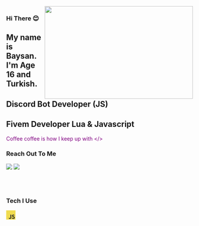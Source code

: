 <img src="https://media3.giphy.com/media/10khKaHKOP2mZ2/giphy.gif?cid=ecf05e473cfdf6b20afb8760afd87fb4ce6ab1236dae638c&rid=giphy.gif&ct=g" aLign="right" width="400" height="250">

 ### Hi There :blush:
 ## My name is Baysan. I'm Age 16 and Turkish.

 ## Discord Bot Developer (JS)
 ## Fivem Developer Lua & Javascript


 <font color="purple">Coffee coffee is how I keep up with </> </font>

 ### Reach Out To Me

[<img  width="22" src="https://simpleicons.org/icons/instagram.svg" />][instagram]
[<img  width="22" src="https://simpleicons.org/icons/discord.svg" />][discord]

<br />
<br />


### Tech I Use
<img src="https://raw.githubusercontent.com/github/explore/80688e429a7d4ef2fca1e82350fe8e3517d3494d/topics/javascript/javascript.png" width="25" height="25">

[instagram]: https://www.instagram.com/alux.js/?hl=tr
[discord]: https://discord.gg/KbJeUMHBBh
